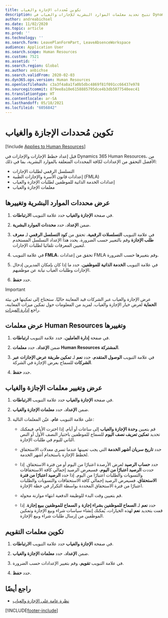 ```yaml
---
title: تكوين مُحددات الإجازة والغياب
description: تتيح تحديد معلمات الموارد البشرية للإجازات والغياب في Dynamics 365 Human Resources.
author: andreabichsel
ms.date: 11/02/2020
ms.topic: article
ms.prod: ''
ms.technology: ''
ms.search.form: LeavePlanFormPart, LeaveAbsenceWorkspace
audience: Application User
ms.search.scope: Human Resources
ms.custom: 7521
ms.assetid: ''
ms.search.region: Global
ms.author: anbichse
ms.search.validFrom: 2020-02-03
ms.dyn365.ops.version: Human Resources
ms.openlocfilehash: c3a3f4a8a1fa0b5dbc4869f81f091cc66437e978
ms.sourcegitcommit: 879ee8a10e6158885795dce4b3db5077540eec41
ms.translationtype: HT
ms.contentlocale: ar-SA
ms.lasthandoff: 05/18/2021
ms.locfileid: "6056842"
---
```

# <a name="configure-leave-and-absence-parameters"></a>تكوين مُحددات الإجازة والغياب

[!include [Applies to Human Resources](../includes/applies-to-hr.md)]

قبل إعداد خطط الإجازات والإجازات في Dynamics 365 Human Resources، من الأفضل التحقق من الإعدادات لكافة المحددات المتعلقة بالموارد البشرية، بما في ذلك:

- التسلسل الرقمي لطلبات الإجازات
- إعدادات قانون الأسرة والإجازات الطبية (FMLA)
- إعدادات الخدمة الذاتية للموظفين لطلبات الإجازة والغياب
- معلمات الإجازة والغياب

## <a name="view-and-change-human-resources-parameters"></a>عرض محددات الموارد البشرية وتغييرها

1. في صفحة **‏‫الإجازة والغياب‬** حدد علامة التبويب **الارتباطات**.

2. ضمن **الإعداد**، حدد **محددات الموارد البشرية**.

3. في علامة التبويب **التسلسلات الرقمية**، تحقق من **كود التسلسل الرقمي** لـ **معرف طلب الإجازة** وقم بالتغيير حسب الضرورة. يحدد هذا الإعداد التسلسل المستخدم لتعيين المعرفات تلقائيا لطلبات الإجازات.

4. في علامة التبويب **FMLA**، تحقق من إعدادات FMLA وقم بتغييرها حسب الضرورة.

5. في علامة التبويب **الخدمة الذاتية للموظفين**، حدد ما إذا كان بإمكان المديرين إدخال الإجازات وطلبات الغياب نيابة عن موظفيهم.

7. حدد **حفظ**.

>[!IMPORTANT]
>عرض الإجازة والغياب عبر الشركات قيد المعاينة حاليًا. ستحتاج إلى تمكينها في بيئة **الحماية** لعرض خيار الإجازة والغياب. لمزيد من المعلومات حول تمكين ميزات المعاينة، راجع [إدارة الميزات](hr-admin-manage-features.md).

## <a name="view-and-change-human-resources-shared-parameters"></a>عرض معلمات Human Resources وتغييرها

1. في صفحة **إدارة العاملين**، حدد علامة التبويب **ارتباطات**.

2. ضمن **الإعداد**، حدد **معلمات Human Resources المشتركة**.

3. في علامة التبويب **الوصول المتقدم**، حدد **نعم** لـ **تمكين طريقة عرض الإجازات عبر الشركات** للسماح بعرض الإجازة في الشركة.

4. حدد **حفظ**.

## <a name="view-and-change-leave-and-absence-parameters"></a>عرض وتغيير معلمات الإجازة والغياب

1. في صفحة **‏‫الإجازة والغياب‬** حدد علامة التبويب **الارتباطات**.

2. ضمن **الإعداد**، حدد **معلمات الإجازة والغياب**.

3. على علامة التبويب **عام**، عيّن المعلمات التالية:
 
    - قم بتعيين **وحدة الإجازة والغياب** إلى ساعات أو أيام. إذا اخترت الأيام، فيمكنك تحديد **تمكين تعريف نصف اليوم** للسماح للموظفين باختيار النصف الأول أو النص الثاني لليوم في طلبات الإجازة. 

    - حدد **تاريخ سريان أشهر الخدمة** التي يجب تعيينها عندما تسري معدلات الاستحقاق لخطط الإجازة باستخدام أشهر الخدمة.

    - حدد **حساب الرصيد** لعرض الأرصدة اعتبارًا من اليوم أو من فترة الاستحقاق. إذا حددت **الرصيد اعتبارًا من اليوم**، فسيعرض الرصيد إجمالي كافة الاستحقاقات والتسويات والطلبات اعتبارًا من اليوم. إذا حدد **الرصيد اعتبارًا من فترة الاستحقاق**، فسيعرض الرصيد إجمالي كافة الاستحقاقات والتسويات والطلبات اعتبارًا من فترة الاستحقاق المحددة بواسطة التكرار في خطة الإجازة. 

    - قم بتعيين وقت البدء للوظيفة الدفعية انتهاء موازنة محولة.  
    
    - حدد **نعم** لـ **السماح للموظفين بشراء إجازة** و **السماح للموظفين ببيع إجازة**. إذا قمت بتحديد **نعم** لهذه الخيارات، يُمكنك إنشاء سياسات شراء وبيع الإجازة وتمكين الموظفين من إرسال طلبات شراء وبيع الإجازة.

## <a name="configure-calendar-parameters"></a>تكوين معلمات التقويم

1. في صفحة **‏‫الإجازة والغياب‬** حدد علامة التبويب **الارتباطات**.

2. ضمن **الإعداد**، حدد **معلمات الإجازة والغياب**.

3. في علامة التبويب **تقويم**، وقم بتغيير الإعدادات حسب الضرورة.

4. حدد **حفظ**.

## <a name="see-also"></a>راجع أيضًا

- [نظرة عامة على الإجازة والغياب](hr-leave-and-absence-overview.md)


[!INCLUDE[footer-include](../includes/footer-banner.md)]